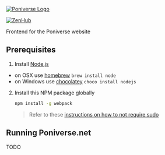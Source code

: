 [![Poniverse Logo](https://poniverse.net/img/logo.svg)](https://poniverse.net)

[![ZenHub](https://raw.githubusercontent.com/ZenHubIO/support/master/zenhub-badge.svg)](https://zenhub.com)

Frontend for the Poniverse website

## Prerequisites

1. Install [Node.js](http://nodejs.org)
 - on OSX use [homebrew](http://brew.sh) `brew install node`
 - on Windows use [chocolatey](https://chocolatey.org/) `choco install nodejs`

2. Install this NPM package globally

    ```bash
    npm install -g webpack
    ```

    > Refer to these [instructions on how to not require sudo](https://github.com/sindresorhus/guides/blob/master/npm-global-without-sudo.md)

## Running Poniverse.net

TODO

